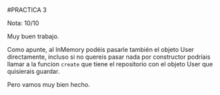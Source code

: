 #PRACTICA 3

Nota: 10/10

Muy buen trabajo.

Como apunte, al InMemory podéis pasarle también el objeto User directamente, incluso si no quereis pasar nada por constructor podríais llamar a la funcion `create` que tiene el repositorio
con el objeto User que quisierais guardar.

Pero vamos muy bien hecho.


